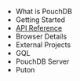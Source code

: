  * What is PouchDB
 * Getting Started
 * [API Reference](/api.html)
 * Browser Details
 * External Projects
  * GQL
  * PouchDB Server
  * Puton
